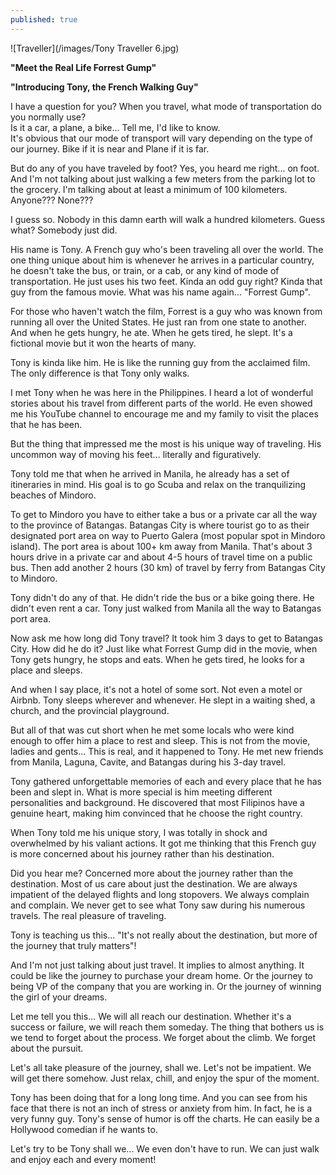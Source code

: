 ```yaml
---
published: true
---
```

![Traveller](/images/Tony Traveller 6.jpg)

**"Meet the Real Life Forrest Gump"**

**"Introducing Tony, the French Walking Guy"**

I have a question for you? When you travel, what mode of transportation do you normally use?  
Is it a car, a plane, a bike... Tell me, I'd like to know.   
It's obvious that our mode of transport will vary depending on the type of our journey. 
Bike if it is near and Plane if it is far.

But do any of you have traveled by foot?  Yes, you heard me right... on foot.
And I'm not talking about just walking a few meters from the parking lot to the grocery.
I'm talking about at least a minimum of 100 kilometers.
Anyone??? None???

I guess so. Nobody in this damn earth will walk a hundred kilometers. 
Guess what? Somebody just did.

His name is Tony. A French guy who's been traveling all over the world. 
The one thing unique about him is whenever he arrives in a particular country, he doesn't take the bus, or train, or a cab, or any kind of mode of transportation. 
He just uses his two feet. 
Kinda an odd guy right? Kinda that guy from the famous movie. What was his name again... "Forrest Gump". 

For those who haven't watch the film, Forrest is a guy who was known from running all over the United States. He just ran from one state to another.
And when he gets hungry, he ate. When he gets tired, he slept. 
It's a fictional movie but it won the hearts of many.

Tony is kinda like him. He is like the running guy from the acclaimed film. The only difference is that Tony only walks. 

I met Tony when he was here in the Philippines. I heard a lot of wonderful stories about his travel from different parts of the world. 
He even showed me his YouTube channel to encourage me and my family to visit the places that he has been.

But the thing that impressed me the most is his unique way of traveling. His uncommon way of moving his feet... literally and figuratively.

Tony told me that when he arrived in Manila, he already has a set of itineraries in mind.
His goal is to go Scuba and relax on the tranquilizing beaches of Mindoro.

To get to Mindoro you have to either take a bus or a private car all the way to the province of Batangas. 
Batangas City is where tourist go to as their designated port area on way to Puerto Galera (most popular spot in Mindoro island).
The port area is about 100+ km away from Manila. That's about 3 hours drive in a private car and about 4-5 hours of travel time on a public bus.
Then add another 2 hours (30 km) of travel by ferry from Batangas City to Mindoro.

Tony didn't do any of that. He didn't ride the bus or a bike going there. He didn't even rent a car. 
Tony just walked from Manila all the way to Batangas port area.

Now ask me how long did Tony travel? It took him 3 days to get to Batangas City.
How did he do it? Just like what Forrest Gump did in the movie, when Tony gets hungry, he stops and eats. 
When he gets tired, he looks for a place and sleeps. 

And when I say place, it's not a hotel of some sort. Not even a motel or Airbnb. 
Tony sleeps wherever and whenever. He slept in a waiting shed, a church, and the provincial playground.

But all of that was cut short when he met some locals who were kind enough to offer him a place to rest and sleep. 
This is not from the movie, ladies and gents...
This is real, and it happened to Tony. He met new friends from Manila, Laguna, Cavite, and Batangas during his 3-day travel.

Tony gathered unforgettable memories of each and every place that he has been and slept in.
What is more special is him meeting different personalities and background. He discovered that most Filipinos have a genuine heart, making him convinced that he choose the right country.

When Tony told me his unique story, I was totally in shock and overwhelmed by his valiant actions. 
It got me thinking that this French guy is more concerned about his journey rather than his destination.

Did you hear me? Concerned more about the journey rather than the destination. 
Most of us care about just the destination. We are always impatient of the delayed flights and long stopovers.
We always complain and complain. 
We never get to see what Tony saw during his numerous travels. The real pleasure of traveling.

Tony is teaching us this... 
"It's not really about the destination, but more of the journey that truly matters"!

And I'm not just talking about just travel. 
It implies to almost anything. It could be like the journey to purchase your dream home. Or the journey to being VP of the company that you are working in. Or the journey of winning the girl of your dreams.

Let me tell you this... We will all reach our destination. Whether it's a success or failure, we will reach them someday.
The thing that bothers us is we tend to forget about the process. We forget about the climb. We forget about the pursuit.

Let's all take pleasure of the journey, shall we. Let's not be impatient. We will get there somehow. 
Just relax, chill, and enjoy the spur of the moment.

Tony has been doing that for a long long time. And you can see from his face that there is not an inch of stress or anxiety from him.
In fact, he is a very funny guy. Tony's sense of humor is off the charts. He can easily be a Hollywood comedian if he wants to.

Let's try to be Tony shall we... We even don't have to run. 
We can just walk and enjoy each and every moment!






